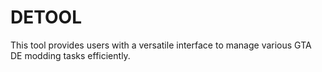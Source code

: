 # DETOOL
This tool provides users with a versatile interface to manage various GTA DE modding tasks efficiently.
